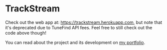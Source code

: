 # TrackStream

Check out the web app at: https://trackstream.herokuapp.com, but note that it's deprecated due to TuneFind API fees. Feel free to still check out the code above though!

You can read about the project and its development on [my portfolio](http://www.zubairmarediya.com/projects.html).
